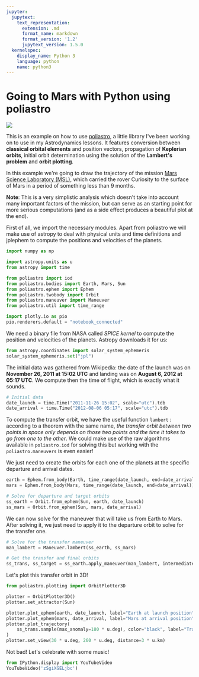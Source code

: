 ```yaml
---
jupyter:
  jupytext:
    text_representation:
      extension: .md
      format_name: markdown
      format_version: '1.2'
      jupytext_version: 1.5.0
  kernelspec:
    display_name: Python 3
    language: python
    name: python3
---
```


# Going to Mars with Python using poliastro

<img src="https://docs.poliastro.space/en/latest/_images/logo_text.png" />

This is an example on how to use [poliastro](https://github.com/poliastro/poliastro), a little library I've been working on to use in my Astrodynamics lessons. It features conversion between **classical orbital elements** and position vectors, propagation of **Keplerian orbits**, initial orbit determination using the solution of the **Lambert's problem** and **orbit plotting**.

In this example we're going to draw the trajectory of the mission [Mars Science Laboratory (MSL)](http://mars.jpl.nasa.gov/msl/), which carried the rover Curiosity to the surface of Mars in a period of something less than 9 months.

**Note**: This is a very simplistic analysis which doesn't take into account many important factors of the mission, but can serve as an starting point for more serious computations (and as a side effect produces a beautiful plot at the end).


First of all, we import the necessary modules. Apart from poliastro we will make use of astropy to deal with physical units and time definitions and jplephem to compute the positions and velocities of the planets.

```python
import numpy as np

import astropy.units as u
from astropy import time

from poliastro import iod
from poliastro.bodies import Earth, Mars, Sun
from poliastro.ephem import Ephem
from poliastro.twobody import Orbit
from poliastro.maneuver import Maneuver
from poliastro.util import time_range
```

```python
import plotly.io as pio
pio.renderers.default = "notebook_connected"
```

We need a binary file from NASA called *SPICE kernel* to compute the position and velocities of the planets. Astropy downloads it for us:

```python
from astropy.coordinates import solar_system_ephemeris
solar_system_ephemeris.set("jpl")
```

The initial data was gathered from Wikipedia: the date of the launch was on **November 26, 2011 at 15:02 UTC** and landing was on **August 6, 2012 at 05:17 UTC**. We compute then the time of flight, which is exactly what it sounds.

```python
# Initial data
date_launch = time.Time("2011-11-26 15:02", scale="utc").tdb
date_arrival = time.Time("2012-08-06 05:17", scale="utc").tdb
```

To compute the transfer orbit, we have the useful function `lambert` : according to a theorem with the same name, *the transfer orbit between two points in space only depends on those two points and the time it takes to go from one to the other*. We could make use of the raw algorithms available in `poliastro.iod` for solving this but working with the `poliastro.maneuvers` is even easier!

We just need to create the orbits for each one of the planets at the specific departure and arrival dates.

```python
earth = Ephem.from_body(Earth, time_range(date_launch, end=date_arrival))
mars = Ephem.from_body(Mars, time_range(date_launch, end=date_arrival))
```

```python
# Solve for departure and target orbits
ss_earth = Orbit.from_ephem(Sun, earth, date_launch)
ss_mars = Orbit.from_ephem(Sun, mars, date_arrival)
```

We can now solve for the maneuver that will take us from Earth to Mars. After solving it, we just need to apply it to the departure orbit to solve for the transfer one.

```python
# Solve for the transfer maneuver
man_lambert = Maneuver.lambert(ss_earth, ss_mars)

# Get the transfer and final orbits
ss_trans, ss_target = ss_earth.apply_maneuver(man_lambert, intermediate=True)
```

Let's plot this transfer orbit in 3D!

```python
from poliastro.plotting import OrbitPlotter3D
```

```python
plotter = OrbitPlotter3D()
plotter.set_attractor(Sun)

plotter.plot_ephem(earth, date_launch, label="Earth at launch position")
plotter.plot_ephem(mars, date_arrival, label="Mars at arrival position")
plotter.plot_trajectory(
    ss_trans.sample(max_anomaly=180 * u.deg), color="black", label="Transfer orbit"
)
plotter.set_view(30 * u.deg, 260 * u.deg, distance=3 * u.km)
```

Not bad! Let's celebrate with some music!

```python
from IPython.display import YouTubeVideo
YouTubeVideo('zSgiXGELjbc')
```
